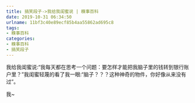 ```yaml
---
title: 搞笑段子->我给我闺蜜说 | 糗事百科
date: 2019-10-31 06:34:50
urlname: 11bf3c40e89ecf85b4aa55862ad695c8
tags: 
- 糗事百科
categories:
- 糗事百科
- 搞笑段子
---
```

我给我闺蜜说:“我每天都在思考一个问题：要怎样才能把我脑子里的钱转到银行账户里？”我闺蜜轻蔑的看了我一眼:“脑子？？？这种神奇的物件，你好像从来没有过”。

我~


